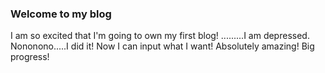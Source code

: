 ### Welcome to my blog
I am so excited that I'm going to own my first blog!
.........I am depressed.
Nononono.....I did it!
Now I can input what I want!
Absolutely amazing!
Big progress!
